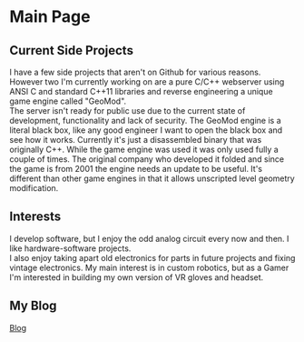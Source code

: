# Main Page

## Current Side Projects
I have a few side projects that aren't on Github for various reasons.
However two I'm currently working on are a pure C/C++ webserver using ANSI C and standard C++11 libraries and reverse engineering a unique game engine called "GeoMod".  
The server isn't ready for public use due to the current state of development, functionality and lack of security.
The GeoMod engine is a literal black box, like any good engineer I want to open the black box and see how it works.  Currently it's just a disassembled binary that was originally C++.  While the game engine was used it was only used fully a couple of times.  The original company who developed it folded and since the game is from 2001 the engine needs an update to be useful.  It's different than other game engines in that it allows unscripted level geometry modification.



## Interests
I develop software, but I enjoy the odd analog circuit every now and then. I like hardware-software projects.  
I also enjoy taking apart old electronics for parts in future projects and fixing vintage electronics.
My main interest is in custom robotics, but as a Gamer I'm interested in building my own version of VR gloves and headset.



## My Blog

[Blog](/blog/)
